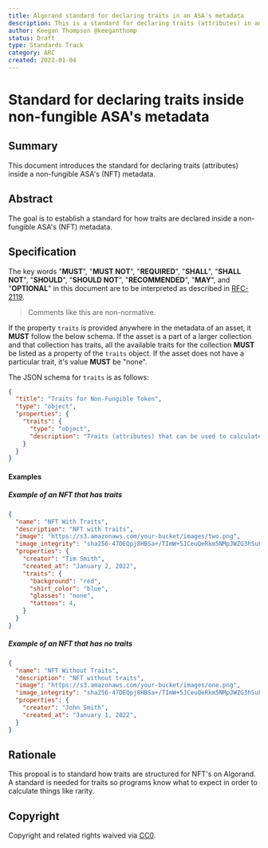 ```yaml
---
title: Algorand standard for declaring traits in an ASA's metadata
description: This is a standard for declaring traits (attributes) in an ASA's metadata.
author: Keegan Thompson @keeganthomp
status: Draft
type: Standards Track
category: ARC
created: 2022-01-04
---
```


# Standard for declaring traits inside non-fungible ASA's metadata

## Summary

This document introduces the standard for declaring traits (attributes) inside a non-fungible ASA's (NFT) metadata.

## Abstract

The goal is to establish a standard for how traits are declared inside a non-fungible ASA's (NFT) metadata.

## Specification

The key words "**MUST**", "**MUST NOT**", "**REQUIRED**", "**SHALL**", "**SHALL NOT**", "**SHOULD**", "**SHOULD NOT**", "**RECOMMENDED**", "**MAY**", and "**OPTIONAL**" in this document are to be interpreted as described in [RFC-2119](https://www.ietf.org/rfc/rfc2119.txt).

> Comments like this are non-normative.

If the property `traits` is provided anywhere in the metadata of an asset, it **MUST** follow the below schema.
If the asset is a part of a larger collection and that collection has traits, all the available traits for the collection **MUST** be listed as a property of the `traits` object.
If the asset does not have a particular trait, it's value **MUST** be "none".

The JSON schema for `traits` is as follows:

```json
{
  "title": "Traits for Non-Fungible Token",
  "type": "object",
  "properties": {
    "traits": {
      "type": "object",
      "description": "Traits (attributes) that can be used to calculate things like rarity. Values may be strings or numbers"
    }
  }
}
```

#### Examples

##### Example of an NFT that has traits

```json
{
  "name": "NFT With Traits",
  "description": "NFT with traits",
  "image": "https://s3.amazonaws.com/your-bucket/images/two.png",
  "image_integrity": "sha256-47DEQpj8HBSa+/TImW+5JCeuQeRkm5NMpJWZG3hSuFU=",
  "properties": {
    "creator": "Tim Smith",
    "created_at": "January 2, 2022",
    "traits": {
      "background": "red",
      "shirt_color": "blue",
      "glasses": "none",
      "tattoos": 4,
    }
  }
}
```

##### Example of an NFT that has no traits

```json
{
  "name": "NFT Without Traits",
  "description": "NFT without traits",
  "image": "https://s3.amazonaws.com/your-bucket/images/one.png",
  "image_integrity": "sha256-47DEQpj8HBSa+/TImW+5JCeuQeRkm5NMpJWZG3hSuFU=",
  "properties": {
    "creator": "John Smith",
    "created_at": "January 1, 2022",
  }
}
```

## Rationale

This propoal is to standard how traits are structured for NFT's on Algorand.
A standard is needed for traits so programs know what to expect in order to calculate things like rarity.

## Copyright

Copyright and related rights waived via [CC0](https://creativecommons.org/publicdomain/zero/1.0/).
